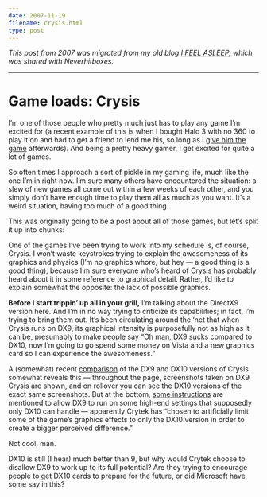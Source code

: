 ```yaml
---
date: 2007-11-19
filename: crysis.html
type: post
---
```


_This post from 2007 was migrated from my old blog [I FEEL
ASLEEP](https://ifeelasleep.wordpress.com/), which was shared with
Neverhitboxes._

---

# Game loads: Crysis

I’m one of those people who pretty much just has to play any game I’m excited
for (a recent example of this is when I bought Halo 3 with no 360 to play it on
and had to get a friend to lend me his, so long as I [give him the
game](halo3.html) afterwards). And being a pretty heavy gamer, I get excited for
quite a lot of games.

So often times I approach a sort of pickle in my gaming life, much like the one
I’m in right now. I’m sure many others have encountered the situation: a slew of
new games all come out within a few weeks of each other, and you simply don’t
have enough time to play them all as much as you want. It’s a weird situation,
having too much of a good thing.

This was originally going to be a post about all of those games, but let’s split
it up into chunks:

One of the games I’ve been trying to work into my schedule is, of course,
Crysis. I won’t waste keystrokes trying to explain the awesomeness of its
graphics and physics (I’m no graphics whore, but hey — a good thing is a good
thing), because I’m sure everyone who’s heard of Crysis has probably heard about
it in some reference to graphical detail. Rather, I’d like to explain somewhat
the opposite: the lack of possible graphics.

**Before I start trippin’ up all in your grill,** I’m talking about the DirectX9
version here. And I’m in no way trying to criticize its capabilities; in fact,
I’m trying to bring them out. It’s been circulating around the ‘net that when
Crysis runs on DX9, its graphical intensity is purposefully not as high as it
can be, presumably to make people say “Oh man, DX9 sucks compared to DX10, now
I’m going to go spend some money on Vista and a new graphics card so I can
experience the awesomeness.”

A (somewhat) recent [comparison](http://webpages.charter.net/bliss/) of the DX9
and DX10 versions of Crysis somewhat reveals this — throughout the page,
screenshots taken on DX9 Crysis are shown, and on rollover you can see the DX10
versions of the exact same screenshots. But at the bottom, [some
instructions](http://webpages.charter.net/bliss/crysis-config-settings-tweaks.html)
are mentioned to allow DX9 to run on some high-end settings that supposedly only
DX10 can handle — apparently Crytek has “chosen to artificially limit some of
the game’s graphics effects to only the DX10 version in order to create a bigger
perceived difference.”

Not cool, man.

DX10 is still (I hear) much better than 9, but why would Crytek choose to
disallow DX9 to work up to its full potential? Are they trying to encourage
people to get DX10 cards to prepare for the future, or did Microsoft have some
say in this?
